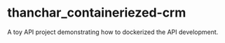 # thanchar_containeriezed-crm
A toy API project demonstrating how to dockerized the API development.
